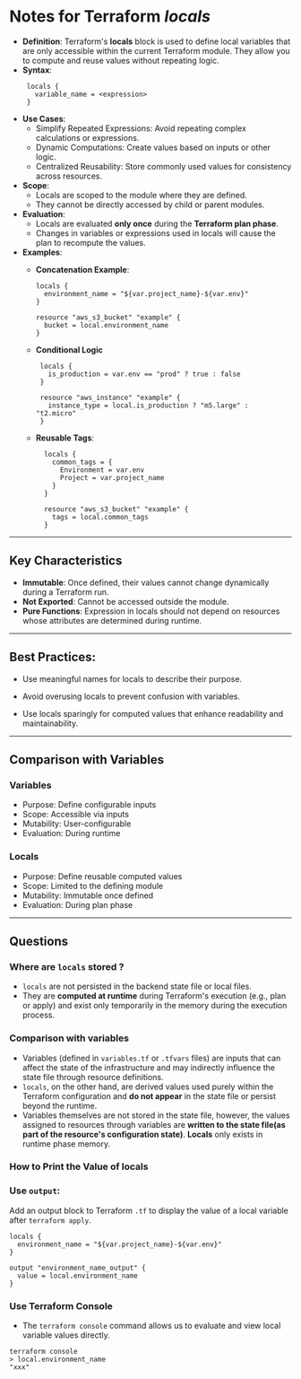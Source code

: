 # Notes for Terraform _locals_

- **Definition**: Terraform's **locals** block is used to define local variables that are only accessible within the
  current Terraform module. They allow you to compute and reuse values without repeating logic.
- **Syntax**:
    ```hcl
     locals {
       variable_name = <expression> 
     } 
    ```
- **Use Cases**:
    - Simplify Repeated Expressions: Avoid repeating complex calculations or expressions.
    - Dynamic Computations: Create values based on inputs or other logic.
    - Centralized Reusability: Store commonly used values for consistency across resources.
- **Scope**:
    - Locals are scoped to the module where they are defined.
    - They cannot be directly accessed by child or parent modules.
- **Evaluation**:
    - Locals are evaluated **only once** during the **Terraform plan phase**.
    - Changes in variables or expressions used in locals will cause the plan to recompute the values.
- **Examples**:
    - **Concatenation Example**:
      ```hcl
      locals {
        environment_name = "${var.project_name}-${var.env}"
      }
      
      resource "aws_s3_bucket" "example" {
        bucket = local.environment_name 
      } 
      ```
    - **Conditional Logic**
       ```hcl
        locals {
          is_production = var.env == "prod" ? true : false 
        }
      
        resource "aws_instance" "example" {
          instance_type = local.is_production ? "m5.large" : "t2.micro"
        } 
       ```

    - **Reusable Tags**:
      ```hcl
        locals {
          common_tags = {
            Environment = var.env 
            Project = var.project_name  
          } 
        }
   
        resource "aws_s3_bucket" "example" {
          tags = local.common_tags 
        }
      ```

--- 

## Key Characteristics

- **Immutable**: Once defined, their values cannot change dynamically during a Terraform run.
- **Not Exported**: Cannot be accessed outside the module.
- **Pure Functions**: Expression in locals should not depend on resources whose attributes are determined during
  runtime.

--- 

## Best Practices:

- Use meaningful names for locals to describe their purpose.

- Avoid overusing locals to prevent confusion with variables.
- Use locals sparingly for computed values that enhance readability and maintainability.

--- 

## Comparison with Variables

### Variables

- Purpose: Define configurable inputs
- Scope: Accessible via inputs
- Mutability: User-configurable
- Evaluation: During runtime

### Locals

- Purpose: Define reusable computed values
- Scope: Limited to the defining module
- Mutability: Immutable once defined 
- Evaluation: During plan phase 

--- 

## Questions

### Where are `locals` stored ?

- `locals` are not persisted in the backend state file or local files.
- They are **computed at runtime** during Terraform's execution (e.g., plan or apply) and exist only temporarily in the
  memory during the execution process.

### Comparison with variables

- Variables (defined in `variables.tf` or `.tfvars` files) are inputs that can affect the state of the infrastructure
  and may indirectly influence the state file through resource definitions.
- `locals`, on the other hand, are derived values used purely within the Terraform configuration and **do not appear**
  in the state file or persist beyond the runtime.
- Variables themselves are not stored in the state file, however, the values assigned to resources through variables are
  **written to the state file(as part of the resource's configuration state)**. **Locals** only exists in runtime phase
  memory.

### How to Print the Value of locals

### Use `output`:

Add an output block to Terraform `.tf` to display the value of a local variable after `terraform apply`.

```hcl
locals {
  environment_name = "${var.project_name}-${var.env}"
}

output "environment_name_output" {
  value = local.environment_name
}
```

### Use Terraform Console

- The `terraform console` command allows us to evaluate and view local variable values directly.

```shell 
terraform console 
> local.environment_name 
"xxx"
```